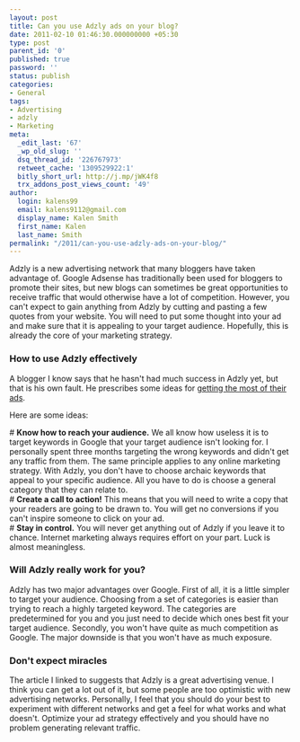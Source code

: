 ```yaml
---
layout: post
title: Can you use Adzly ads on your blog?
date: 2011-02-10 01:46:30.000000000 +05:30
type: post
parent_id: '0'
published: true
password: ''
status: publish
categories:
- General
tags:
- Advertising
- adzly
- Marketing
meta:
  _edit_last: '67'
  _wp_old_slug: ''
  dsq_thread_id: '226767973'
  retweet_cache: '1309529922:1'
  bitly_short_url: http://j.mp/jWK4f8
  trx_addons_post_views_count: '49'
author:
  login: kalens99
  email: kalens9112@gmail.com
  display_name: Kalen Smith
  first_name: Kalen
  last_name: Smith
permalink: "/2011/can-you-use-adzly-ads-on-your-blog/"
---
```

<p>Adzly is a new advertising network that many bloggers have taken advantage of. Google Adsense has traditionally been used for bloggers to promote their sites, but new blogs can sometimes be great opportunities to receive traffic that would otherwise have a lot of competition. However, you can't expect to gain anything from Adzly by cutting and pasting a few quotes from your website. You will need to put some thought into your ad and make sure that it is appealing to your target audience. Hopefully, this is already the core of your marketing strategy.</p>
<p><!--more--></p>
<h3>How to use Adzly effectively</h3>
<p>A blogger I know says that he hasn't had much success in Adzly yet, but that is his own fault. He prescribes some ideas for <a href="http://www.imfaceplate.com/GTBulmer/how-to-make-the-best-of-adzly-ads">getting the most of their ads</a>. </p>
<p>Here are some ideas:</p>
<p># <strong>Know how to reach your audience.</strong> We all know how useless it is to target keywords in Google that your target audience isn't looking for. I personally spent three months targeting the wrong keywords and didn't get any traffic from them. The same principle applies to any online marketing strategy. With Adzly, you don't have to choose archaic keywords that appeal to your specific audience. All you have to do is choose a general category that they can relate to.<br />
# <strong>Create a call to action!</strong> This means that you will need to write a copy that your readers are going to be drawn to. You will get no conversions if you can't inspire someone to click on your ad.<br />
# <strong>Stay in control.</strong> You will never get anything out of Adzly if you leave it to chance. Internet marketing always requires effort on your part. Luck is almost meaningless.</p>
<h3>Will Adzly really work for you?</h3>
<p>Adzly has two major advantages over Google. First of all, it is a little simpler to target your audience. Choosing from a set of categories is easier than trying to reach a highly targeted keyword. The categories are predetermined for you and you just need to decide which ones best fit your target audience. Secondly, you won't have quite as much competition as Google. The major downside is that you won't have as much exposure.</p>
<h3>Don't expect miracles</h3>
<p>The article I linked to suggests that Adzly is a great advertising venue. I think you can get a lot out of it, but some people are too optimistic with new advertising networks. Personally, I feel that you should do your best to experiment with different networks and get a feel for what works and what doesn't. Optimize your ad strategy effectively and you should have no problem generating relevant traffic.</p>
